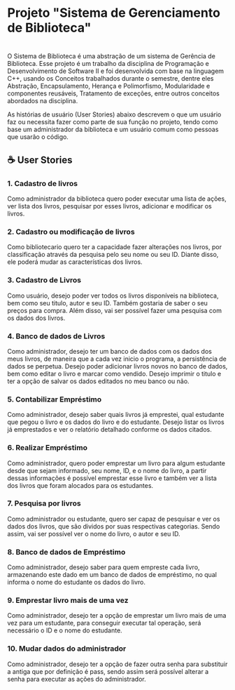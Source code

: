 # Projeto "Sistema de Gerenciamento de Biblioteca" <h1>
O Sistema de Biblioteca é uma abstração de um sistema de Gerência de Biblioteca. Esse projeto é um trabalho da disciplina de Programação e Desenvolvimento de Software II e foi desenvolvida com base na linguagem C++, usando os Conceitos trabalhados 
durante o semestre, dentre eles Abstração, Encapsulamento, Herança e Polimorfismo,
Modularidade e componentes reusáveis, Tratamento de exceções, entre outros conceitos abordados na disciplina.
  
As histórias de usuário (User Stories) abaixo descrevem o que um usuário faz ou necessita fazer como parte de sua função no projeto, tendo como base um administrador da biblioteca e um usuário comum como pessoas que usarão o código. 


## ☕ User Stories
    
### 1. Cadastro de livros

Como administrador da biblioteca quero poder executar uma lista de ações, ver lista dos livros, pesquisar por esses livros, adicionar e modificar os livros.

### 2. Cadastro ou modificação de livros

Como bibliotecario quero ter a capacidade fazer alterações nos livros, por classificação através da pesquisa pelo seu nome ou seu ID. Diante disso, ele poderá mudar as características dos livros.

### 3. Cadastro de Livros

Como usuário, desejo poder ver todos os livros disponíveis na biblioteca, bem como seu titulo, autor e seu ID. Também gostaria de saber o seu preços para compra. Além disso, vai ser possível fazer uma pesquisa com os dados dos livros.

### 4. Banco de dados de Livros

Como administrador, desejo ter um banco de dados com os dados dos meus livros, de maneira que a cada vez inicio o programa, a persistência de dados se perpetua. Desejo poder adicionar livros novos no banco de dados, bem como editar o livro e marcar como vendido. Desejo imprimir o titulo e ter a opção de salvar os dados editados no meu banco ou não.

### 5. Contabilizar Empréstimo

Como administrador, desejo saber quais livros já emprestei, qual estudante que pegou o livro e os dados do livro e do estudante. Desejo listar os livros já emprestados e ver o relatório detalhado conforme os dados citados.

### 6. Realizar  Empréstimo

Como administrador, quero poder emprestar um livro para algum estudante desde que sejam informado, seu nome, ID, e o nome do livro, a partir dessas informações é possível emprestar esse livro e também ver a lista dos livros que foram alocados para os estudantes.

### 7. Pesquisa por livros 

Como administrador ou estudante, quero ser capaz de pesquisar e ver os dados dos livros, que são dividos por suas respectivas categorias. Sendo assim, vai ser possível ver o nome do livro, o autor e seu ID.

### 8. Banco de dados de Empréstimo

Como administrador, desejo saber para quem empreste cada livro, armazenando este dado em um banco de dados de empréstimo, no qual informa o nome do estudante os dados do livro.

### 9. Emprestar livro mais de uma vez

Como administrador, desejo ter a opção de emprestar um livro mais de uma vez para um estudante, para conseguir executar tal operação, será necessário o ID e o nome do estudante.

### 10. Mudar dados do administrador

Como administrador, desejo ter a opção de fazer outra senha para substituir a antiga que por definição é pass, sendo assim será possível alterar a senha para executar as ações do administrador.
